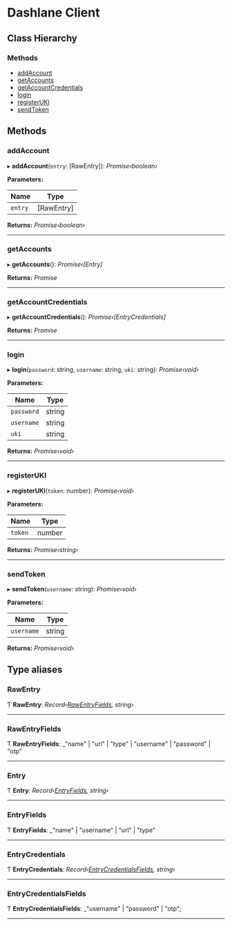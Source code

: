 # Dashlane Client

## Class Hierarchy

### Methods

- [addAccount](README.md#addaccount)
- [getAccounts](README.md#getaccounts)
- [getAccountCredentials](README.md#getaccountcredentials)
- [login](README.md#login)
- [registerUKI](README.md#registerUKI)
- [sendToken](README.md#sendToken)

## Methods

### addAccount

▸ **addAccount**(`entry`: [RawEntry]): _Promise‹boolean›_

**Parameters:**

| Name    | Type       |
| ------- | ---------- |
| `entry` | [RawEntry] |

**Returns:** _Promise‹boolean›_

---

### getAccounts

▸ **getAccounts**(): _Promise‹[Entry]_

**Returns:** _Promise_

---

### getAccountCredentials

▸ **getAccountCredentials**(): _Promise‹[EntryCredentials]_

**Returns:** _Promise_

---

### login

▸ **login**(`password`: string, `username`: string, `uki`: string): _Promise‹void›_

**Parameters:**

| Name       | Type   |
| ---------- | ------ |
| `password` | string |
| `username` | string |
| `uki`      | string |

**Returns:** _Promise‹void›_

---

### registerUKI

▸ **registerUKI**(`token`: number): _Promise‹void›_

**Parameters:**

| Name    | Type   |
| ------- | ------ |
| `token` | number |

**Returns:** _Promise‹string›_

---

### sendToken

▸ **sendToken**(`username`: string): _Promise‹void›_

**Parameters:**

| Name       | Type   |
| ---------- | ------ |
| `username` | string |

**Returns:** _Promise‹void›_

## Type aliases

### RawEntry

Ƭ **RawEntry**: _Record‹[RawEntryFields](README.md#rawentryfields), string›_

---

### RawEntryFields

Ƭ **RawEntryFields**: \_"name" | "url" | "type" | "username" | "password" | "otp"

---

### Entry

Ƭ **Entry**: _Record‹[EntryFields](README.md#entryfields), string›_

---

### EntryFields

Ƭ **EntryFields**: \_"name" | "username" | "url" | "type"

---

### EntryCredentials

Ƭ **EntryCredentials**: _Record‹[EntryCredentialsFields](README.md#entrycredentialsfields), string›_

---

### EntryCredentialsFields

Ƭ **EntryCredentialsFields**: \_"username" | "password" | "otp";

---
